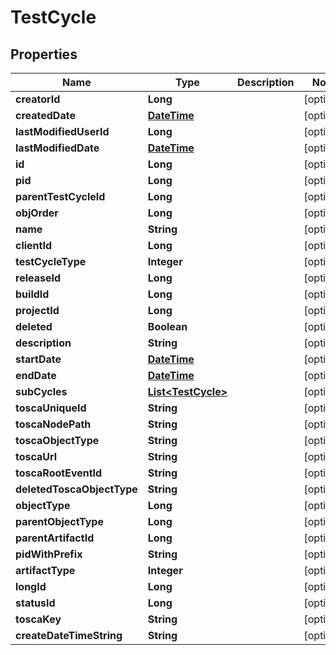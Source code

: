 
# TestCycle

## Properties
Name | Type | Description | Notes
------------ | ------------- | ------------- | -------------
**creatorId** | **Long** |  |  [optional]
**createdDate** | [**DateTime**](DateTime.md) |  |  [optional]
**lastModifiedUserId** | **Long** |  |  [optional]
**lastModifiedDate** | [**DateTime**](DateTime.md) |  |  [optional]
**id** | **Long** |  |  [optional]
**pid** | **Long** |  |  [optional]
**parentTestCycleId** | **Long** |  |  [optional]
**objOrder** | **Long** |  |  [optional]
**name** | **String** |  |  [optional]
**clientId** | **Long** |  |  [optional]
**testCycleType** | **Integer** |  |  [optional]
**releaseId** | **Long** |  |  [optional]
**buildId** | **Long** |  |  [optional]
**projectId** | **Long** |  |  [optional]
**deleted** | **Boolean** |  |  [optional]
**description** | **String** |  |  [optional]
**startDate** | [**DateTime**](DateTime.md) |  |  [optional]
**endDate** | [**DateTime**](DateTime.md) |  |  [optional]
**subCycles** | [**List&lt;TestCycle&gt;**](TestCycle.md) |  |  [optional]
**toscaUniqueId** | **String** |  |  [optional]
**toscaNodePath** | **String** |  |  [optional]
**toscaObjectType** | **String** |  |  [optional]
**toscaUrl** | **String** |  |  [optional]
**toscaRootEventId** | **String** |  |  [optional]
**deletedToscaObjectType** | **String** |  |  [optional]
**objectType** | **Long** |  |  [optional]
**parentObjectType** | **Long** |  |  [optional]
**parentArtifactId** | **Long** |  |  [optional]
**pidWithPrefix** | **String** |  |  [optional]
**artifactType** | **Integer** |  |  [optional]
**longId** | **Long** |  |  [optional]
**statusId** | **Long** |  |  [optional]
**toscaKey** | **String** |  |  [optional]
**createDateTimeString** | **String** |  |  [optional]




